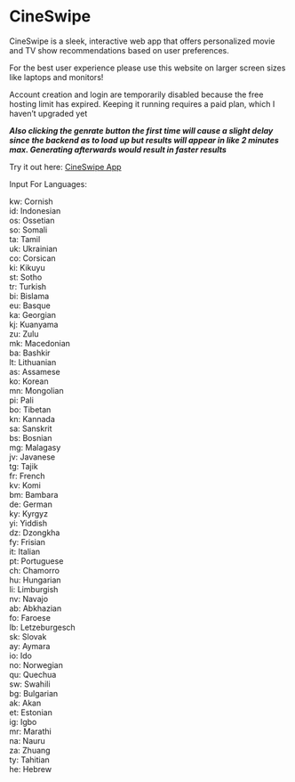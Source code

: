 # CineSwipe
CineSwipe is a sleek, interactive web app that offers personalized movie and TV show recommendations based on user preferences. 





For the best user experience please use this website on larger screen sizes like laptops and monitors!





Account creation and login are temporarily disabled because the free hosting limit has expired. Keeping it running requires a paid plan, which I haven’t upgraded yet



***Also clicking the genrate button the first time will cause a slight delay since the backend as to load up but results will appear in like 2 minutes max. Generating afterwards would result in faster results***





Try it out here: [CineSwipe App](https://cine-swipe-alphins-projects-bd2e9cb2.vercel.app)



Input For Languages:





kw: Cornish  
id: Indonesian  
os: Ossetian  
so: Somali  
ta: Tamil  
uk: Ukrainian  
co: Corsican  
ki: Kikuyu  
st: Sotho  
tr: Turkish  
bi: Bislama  
eu: Basque  
ka: Georgian  
kj: Kuanyama  
zu: Zulu  
mk: Macedonian  
ba: Bashkir  
lt: Lithuanian  
as: Assamese  
ko: Korean  
mn: Mongolian  
pi: Pali  
bo: Tibetan  
kn: Kannada  
sa: Sanskrit  
bs: Bosnian  
mg: Malagasy  
jv: Javanese  
tg: Tajik  
fr: French  
kv: Komi  
bm: Bambara  
de: German  
ky: Kyrgyz  
yi: Yiddish  
dz: Dzongkha  
fy: Frisian  
it: Italian  
pt: Portuguese  
ch: Chamorro  
hu: Hungarian  
li: Limburgish  
nv: Navajo  
ab: Abkhazian  
fo: Faroese  
lb: Letzeburgesch  
sk: Slovak  
ay: Aymara  
io: Ido  
no: Norwegian  
qu: Quechua  
sw: Swahili  
bg: Bulgarian  
ak: Akan  
et: Estonian  
ig: Igbo  
mr: Marathi  
na: Nauru  
za: Zhuang  
ty: Tahitian  
he: Hebrew  

